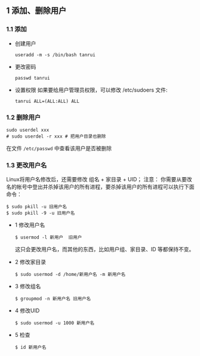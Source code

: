 

## 1 添加、删除用户

### 1.1 添加

- 创建用户
  ```shell
  useradd -m -s /bin/bash tanrui
  ```
- 更改密码
  ```shell
  passwd tanrui
  ```
- 设置权限
  如果要给用户管理员权限，可以修改 /etc/sudoers 文件:
  ```shell
  tanrui ALL=(ALL:ALL) ALL
  ```

### 1.2 删除用户

```shell
sudo userdel xxx
# sudo userdel -r xxx # 把用户目录也删除
```
在文件 `/etc/passwd` 中查看该用户是否被删除

### 1.3 更改用户名
Linux将用户名修改后，还需要修改 组名 + 家目录 + UID；
注意： 你需要从要改名的帐号中登出并杀掉该用户的所有进程，要杀掉该用户的所有进程可以执行下面命令：
```shell
$ sudo pkill -u 旧用户名
$ sudo pkill -9 -u 旧用户名
```
- 1 修改用户名
  ```shell
  $ usermod -l 新用户  旧用户 
  ```
   这只会更改用户名，而其他的东西，比如用户组、家目录、ID 等都保持不变。

- 2 修改家目录
  ```shell
  $ sudo usermod -d /home/新用户名 -m 新用户名
  ```
- 3 修改组名
  ```shell
  $ groupmod -n 新用户名 旧用户名
  ```
- 4 修改UID
  ```shell
  $ sudo usermod -u 1000 新用户名
  ```
- 5 检查
  ```shell
  $ id 新用户名
  ```
  